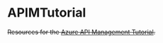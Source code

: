 # APIMTutorial
~~Resources for the <a href="https://appliedcloudsystems.com/documents/Azure%20API%20Management%20Tutorial.pdf">Azure API Management Tutorial</a>.~~
